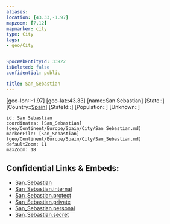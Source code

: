 ```yaml
---
aliases: 
location: [43.33,-1.97]
mapzoom: [7,12] 
mapmarker: city 
type: City
tags:
- geo/City


SpocWebEntityId: 33922
isDeleted: false
confidential: public

title: San_Sebastian
---
```

[geo-lon::-1.97]
[geo-lat::43.33]
[name::San Sebastian]
[State::]
[Country::[Spain](geo/Continent/Europe/Spain.md)]
[StateId::]
[Population::]
[Unknown::]


```leaflet
id: San Sebastian
coordinates: [San_Sebastian](geo/Continent/Europe/Spain/City/San_Sebastian.md)
markerFile: [San_Sebastian](geo/Continent/Europe/Spain/City/San_Sebastian.md)
defaultZoom: 11 
maxZoom: 18
```


## Confidential Links & Embeds: 
- [San_Sebastian](../../../../../../_public/geo/Continent/Europe/Spain/City/San_Sebastian.md) 
- [San_Sebastian.internal](../../../../../../_internal/geo/Continent/Europe/Spain/City/San_Sebastian.internal.md) 
- [San_Sebastian.protect](../../../../../../_protect/geo/Continent/Europe/Spain/City/San_Sebastian.protect.md) 
- [San_Sebastian.private](../../../../../../_private/geo/Continent/Europe/Spain/City/San_Sebastian.private.md) 
- [San_Sebastian.personal](../../../../../../_personal/geo/Continent/Europe/Spain/City/San_Sebastian.personal.md) 
- [San_Sebastian.secret](../../../../../../_secret/geo/Continent/Europe/Spain/City/San_Sebastian.secret.md) 

